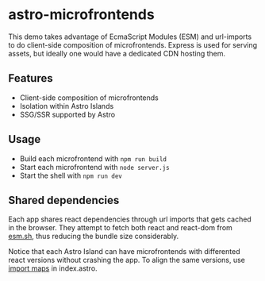 # astro-microfrontends

This demo takes advantage of EcmaScript Modules (ESM) and url-imports to do client-side composition of microfrontends. Express is used for serving assets, but ideally one would have a dedicated CDN hosting them.

## Features

- Client-side composition of microfrontends
- Isolation within Astro Islands
- SSG/SSR supported by Astro

## Usage

- Build each microfrontend with `npm run build`
- Start each microfrontend with `node server.js`
- Start the shell with `npm run dev`

## Shared dependencies

Each app shares react dependencies through url imports that gets cached in the browser. They attempt to fetch both react and react-dom from [esm.sh](https://esm.sh/), thus reducing the bundle size considerably.

Notice that each Astro Island can have microfrontends with differented react versions without crashing the app. To align the same versions, use [import maps](https://github.com/sasoria/import-maps-demo) in index.astro.
